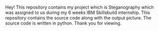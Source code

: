 Hey! This repository contains my project which is Steganography which was assigned to us during my 6 weeks IBM Skillsbuild internship. This repository contains the source code along with the output picture. The source code is written in python. Thank you for viewing.
